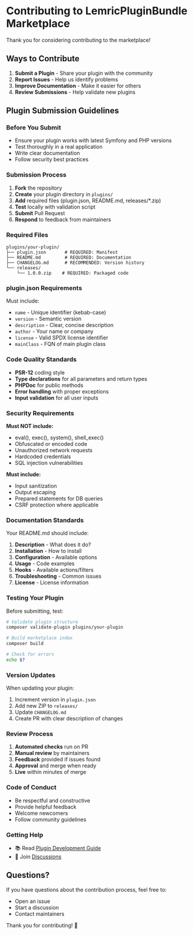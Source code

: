 # Contributing to LemricPluginBundle Marketplace

Thank you for considering contributing to the marketplace!

## Ways to Contribute

1. **Submit a Plugin** - Share your plugin with the community
2. **Report Issues** - Help us identify problems
3. **Improve Documentation** - Make it easier for others
4. **Review Submissions** - Help validate new plugins

## Plugin Submission Guidelines

### Before You Submit

- Ensure your plugin works with latest Symfony and PHP versions
- Test thoroughly in a real application
- Write clear documentation
- Follow security best practices

### Submission Process

1. **Fork** the repository
2. **Create** your plugin directory in `plugins/`
3. **Add** required files (plugin.json, README.md, releases/*.zip)
4. **Test** locally with validation script
5. **Submit** Pull Request
6. **Respond** to feedback from maintainers

### Required Files

```
plugins/your-plugin/
├── plugin.json       # REQUIRED: Manifest
├── README.md         # REQUIRED: Documentation  
├── CHANGELOG.md      # RECOMMENDED: Version history
└── releases/
    └── 1.0.0.zip    # REQUIRED: Packaged code
```

### plugin.json Requirements

Must include:
- `name` - Unique identifier (kebab-case)
- `version` - Semantic version
- `description` - Clear, concise description
- `author` - Your name or company
- `license` - Valid SPDX license identifier
- `mainClass` - FQN of main plugin class

### Code Quality Standards

- **PSR-12** coding style
- **Type declarations** for all parameters and return types
- **PHPDoc** for public methods
- **Error handling** with proper exceptions
- **Input validation** for all user inputs

### Security Requirements

**Must NOT include:**
- eval(), exec(), system(), shell_exec()
- Obfuscated or encoded code
- Unauthorized network requests
- Hardcoded credentials
- SQL injection vulnerabilities

**Must include:**
- Input sanitization
- Output escaping
- Prepared statements for DB queries
- CSRF protection where applicable

### Documentation Standards

Your README.md should include:

1. **Description** - What does it do?
2. **Installation** - How to install
3. **Configuration** - Available options
4. **Usage** - Code examples
5. **Hooks** - Available actions/filters
6. **Troubleshooting** - Common issues
7. **License** - License information

### Testing Your Plugin

Before submitting, test:

```bash
# Validate plugin structure
composer validate-plugin plugins/your-plugin

# Build marketplace index
composer build

# Check for errors
echo $?
```

### Version Updates

When updating your plugin:

1. Increment version in `plugin.json`
2. Add new ZIP to `releases/`
3. Update `CHANGELOG.md`
4. Create PR with clear description of changes

### Review Process

1. **Automated checks** run on PR
2. **Manual review** by maintainers
3. **Feedback** provided if issues found
4. **Approval** and merge when ready
5. **Live** within minutes of merge

### Code of Conduct

- Be respectful and constructive
- Provide helpful feedback
- Welcome newcomers
- Follow community guidelines

### Getting Help

- 📚 Read [Plugin Development Guide](./PLUGIN_DEVELOPMENT.md)
- 💬 Join [Discussions](https://github.com/lemric/plugin-marketplace/discussions)

## Questions?

If you have questions about the contribution process, feel free to:
- Open an issue
- Start a discussion
- Contact maintainers

Thank you for contributing! 🎉